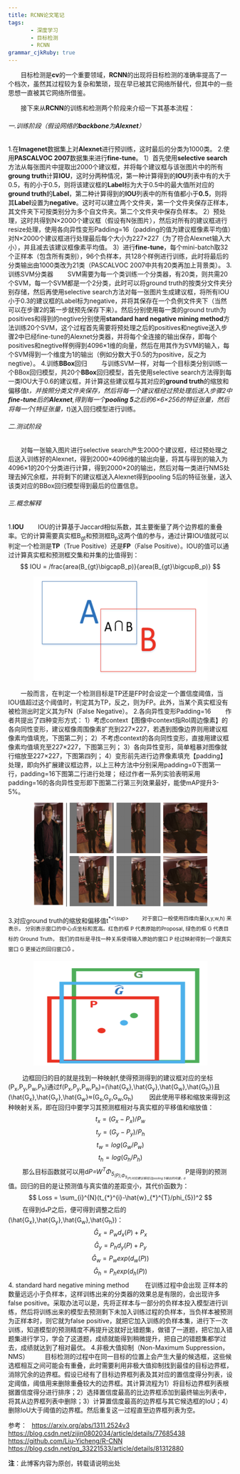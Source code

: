 ```yaml
---
title: RCNN论文笔记
tags: 
       - 深度学习
       - 目标检测
       - RCNN
grammar_cjkRuby: true
---
```


&ensp;&ensp;&ensp;&ensp;目标检测是**cv**的一个重要领域，**RCNN**的出现将目标检测的准确率提高了一个档次，虽然其过程较为复杂和繁琐，现在早已被其它网络所替代，但其中的一些思想一直被其它网络所借鉴。
<!--more-->
&ensp;&ensp;&ensp;&ensp;接下来从**RCNN**的训练和检测两个阶段来介绍一下其基本流程：
###### 一.训练阶段（假设网络的**backbone**为**Alexnet**）
1.在**Imagenet**数据集上对**Alexnet**进行预训练，这时最后的分类为1000类。
2.使用**PASCALVOC 2007**数据集来进行**fine-tune**。
1）首先使用**selective search**方法从每张图片中提取出2000个建议框，并将每个建议框与该张图片中的所有**groung truth**计算**IOU**，这时分两种情况，第一种计算得到的**IOU**列表中有的大于0.5，有的小于0.5，则将该建议框的**Label**标为大于0.5中的最大值所对应的**ground truth**的**Label**，第二种计算得到的**IOU**列表中的所有值都小于**0.5**，则将其**Label**设置为**negative**。这时可以建立两个文件夹，第一个文件夹保存正样本，其文件夹下可按类别分为多个自文件夹。第二个文件夹中保存负样本。
2）预处理，这时共得到N&times;2000个建议框（假设有N张图片），然后对所有的建议框进行resize处理，使用各向异性变形Padding=16（padding的值为建议框像素平均值）对N&times;2000个建议框进行处理最后每个大小为227&times;227（为了符合Alexnet输入大小），并且减去该建议框像素平均值。
3）进行**fine-tune**，每个mini-batch取32个正样本（包含所有类别），96个负样本，共128个样例进行训练，此时将最后的分类输出由1000类改为21类（PASCALVOC 2007中共有20类再加上背景类）。
3.训练SVM分类器
&ensp;&ensp;&ensp;&ensp;SVM需要为每一个类训练一个分类器，有20类，则共需20个SVM，每一个SVM都是一个2分类，此时可以将ground truth的按类分文件夹分别存储，然后再使用selective search方法对每一张图片生成建议框，将所有IOU小于0.3的建议框的Label标为negative，并将其保存在一个负例文件夹下（当然可以在步骤2的第一步就预先保存下来）。然后分别使用每一类的ground truth为positives和得到的negtive分别使用**standard hard negative mining method**方法训练20个SVM，这个过程首先需要将预处理之后的positives和negtive送入步骤2中已经fine-tune的Alexnet分类器，并将每个全连接的输出保存，即每个positives和negtive样例得到4096&times;1维的向量，然后在用其作为SVM的输入，每个SVM得到一个维度为1的输出（例如分数大于0.5的为positive，反之为negtive）。
4.训练**BBox**回归
&ensp;&ensp;&ensp;&ensp;与训练SVM一样，对每一个目标类分别训练一个BBox回归模型，共20个**BBox**回归模型，首先使用selective search方法得到每一类IOU大于0.6的建议框，并计算这些建议框与其对应的**ground truth**的缩放和偏移值t<sup>*</sup>，并按照分类文件夹保存，然后将每一个建议框经过预处理后送入步骤2中**fine-tune**后的**Alexnet**,得到每一个**pooling 5**之后的6&times;6&times;256的特征张量，然后将每一个(特征张量，t<sup>*</sup>)送入回归模型进行训练。
###### 二.测试阶段
&ensp;&ensp;&ensp;&ensp;对每一张输入图片进行selective search产生2000个建议框，经过预处理之后送入训练好的Alexnet，得到2000&times;4096维的输出向量，将其与得到的输入为4096&times;1的20个分类进行计算，得到2000&times;20的输出，然后对每一类进行NMS处理去掉冗余框，并将剩下的建议框送入Alexnet得到pooling 5后的特征张量，送入该类对应的BBox回归模型得到最后的位置信息。
###### 三.概念解释
1.**IOU**
&ensp;&ensp;&ensp;&ensp;IOU的计算基于Jaccard相似系数，其主要衡量了两个边界框的重叠率。它的计算需要真实框B<sub>gt</sub>和预测框B<sub>p</sub>这两个值的参与，通过计算IOU值就可以判定一个检测是**TP**（True Positive）还是**FP**（False Positive）。IOU的值可以通过计算真实框和预测框交集和并集的比值得到：
$$ IOU = /frac{area(B_{gt}\bigcapB_p)}{area(B_{gt}\bigcupB_p)} $$

<div align=center><img src="./images/RCNN_1.png" width = "391" height = "234" align=center/></div>

&ensp;&ensp;&ensp;&ensp;一般而言，在判定一个检测目标是TP还是FP时会设定一个置信度阈值，当IOU值超过这个阈值时，判定其为TP，反之，则为FP。此外，当某个真实框没有被检测出时定义其为FN（False Negative）。
2.各向异性变形Padding=16
&ensp;&ensp;&ensp;&ensp;作者共提出了四种变形方式：
1）考虑context【图像中context指RoI周边像素】的各向同性变形，建议框像周围像素扩充到227×227，若遇到图像边界则用建议框像素均值填充，下图第二列；
2）不考虑context的各向同性变形，直接用建议框像素均值填充至227×227，下图第三列； 
3）各向异性变形，简单粗暴对图像就行缩放至227×227，下图第四列；
4）变形前先进行边界像素填充【padding】处理，即向外扩展建议框边界，以上三种方法中分别采用padding=0下图第一行，padding=16下图第二行进行处理；
经过作者一系列实验表明采用padding=16的各向异性变形即下图第二行第三列效果最好，能使mAP提升3-5%。 

<div align=center><img src="./images/RCNN_2.png" width = "391" height = "234" align=center/></div>

3.对应ground truth的缩放和偏移值t<sup>*<\sup>
&ensp;&ensp;&ensp;&ensp; 对于窗口一般使用四维向量(x,y,w,h) 来表示， 分别表示窗口的中心点坐标和宽高。红色的框 P 代表原始的Proposal, 绿色的框 G 代表目标的 Ground Truth， 我们的目标是寻找一种关系使得输入原始的窗口 P 经过映射得到一个跟真实窗口 G 更接近的回归窗口Ĝ 。

<div align=center><img src="./images/RCNN_3.png" width = "391" height = "234" align=center/></div>

&ensp;&ensp;&ensp;&ensp; 边框回归的目的就是找到一种映射f,使得预测得到的建议框对应的坐标(P<sub>x</sub>,P<sub>y</sub>,P<sub>w</sub>,P<sub>h</sub>)通过f(P<sub>x</sub>,P<sub>y</sub>,P<sub>w</sub>,P<sub>h</sub>)=(\hat{G<sub>x</sub>},\hat{G<sub>y</sub>},\hat{G<sub>w</sub>},\hat{G<sub>h</sub>})且(\hat{G<sub>x</sub>},\hat{G<sub>y</sub>},\hat{G<sub>w</sub>}&approx;(G<sub>x</sub>,G<sub>y</sub>,G<sub>w</sub>,G<sub>h</sub>)
&ensp;&ensp;&ensp;&ensp; 因此使用平移和缩放来得到这种映射关系，即在回归中要学习其预测框相对与真实框的平移值和缩放值：
$$ t_x = (G_x - P_x)/P_w $$
$$ t_y = (G_y - P_y)/P_h $$
$$ t_w = log(G_w/P_w) $$
$$ t_h = log(G_h/P_h) $$
&ensp;&ensp;&ensp;&ensp; 那么目标函数就可以用d<sub>*</sub>P=W<sup>T</sup>&Phi;<sub>5<sub>(P),&Phi;<sub>5<sub>(P)对应建议框经过pooling 5输出的向量，d<sub>*</sub>P是得到的预测值。回归的目的是让预测值与真实值的差距变小，其代价函数为：
$$ Loss = \sum_{i}^{N}(t_{*}^{i}-\hat{w}_{*}^{T}/phi_{5})^2 $$
&ensp;&ensp;&ensp;&ensp; 在得到d<sub>*</sub>P之后，便可得到调整之后的(\hat{G<sub>x</sub>},\hat{G<sub>y</sub>},\hat{G<sub>w</sub>},\hat{G<sub>h</sub>})：
$$ \hat{G}_x = P_wd_x(P) + P_x  $$
$$ \hat{G}_y = P_hd_y(P) + P_y  $$
$$ \hat{G}_w = P_wexp(d_w(P))  $$
$$ \hat{G}_h = P_hexp(d_h(P))  $$
4. standard hard negative mining method
&ensp;&ensp;&ensp;&ensp; 在训练过程中会出现 正样本的数量远远小于负样本，这样训练出来的分类器的效果总是有限的，会出现许多false positive。采取办法可以是，先将正样本与一部分的负样本投入模型进行训练，然后将训练出来的模型去预测剩下未加入训练过程的负样本，当负样本被预测为正样本时，则它就为false positive，就把它加入训练的负样本集，进行下一次训练，知道模型的预测精度不再提升这就好比错题集，做错了一道题，把它加入错题集进行学习，学会了这道题，成绩就能得到稍微提升，把自己的错题集都学过去，成绩就达到了相对最优。
4.非极大值抑制（Non-Maximum Suppression，NMS）
&ensp;&ensp;&ensp;&ensp; 目标检测的过程中在同一目标的位置上会产生大量的候选框，这些候选框相互之间可能会有重叠，此时需要利用非极大值抑制找到最佳的目标边界框，消除冗余的边界框。假设已经有了目标边界框列表及其对应的置信度得分列表，设定阈值，阈值用来删除重叠较大的边界框。其计算流程为1）将目标边界框列表根据置信度得分进行排序；2）选择置信度最高的比边界框添加到最终输出列表中，将其从边界框列表中删除；3）计算置信度最高的边界框与其它候选框的IoU；4）删除IoU大于阈值的边界框。然后重复这一过程直至边界框列表为空。

   
参考：
  &ensp;https://arxiv.org/abs/1311.2524v3
  &ensp;https://blog.csdn.net/zijin0802034/article/details/77685438
  &ensp;https://github.com/Liu-Yicheng/R-CNN
  &ensp;https://blog.csdn.net/qq_33221533/article/details/81312880
  
  
 **注**：此博客内容为原创，转载请说明出处






